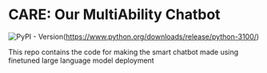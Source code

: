 # CARE: Our MultiAbility Chatbot
![PyPI - Version](https://img.shields.io/pypi/v/:packageName)(https://www.python.org/downloads/release/python-3100/)

This repo contains the code for making the smart chatbot made using finetuned large language model deployment
